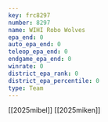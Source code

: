 ```yaml
---
key: frc8297
number: 8297
name: WIHI Robo Wolves
epa_end: 0
auto_epa_end: 0
teleop_epa_end: 0
endgame_epa_end: 0
winrate: 0
district_epa_rank: 0
district_epa_percentile: 0
type: Team
---
```

[[2025mibel]]
[[2025miken]]

